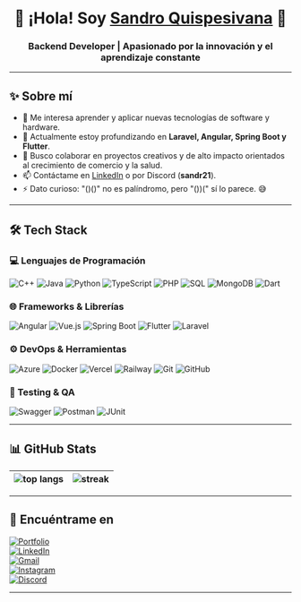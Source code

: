 <!-- Encabezado animado -->
<h1 align="center">👋 ¡Hola! Soy <a href="https://sandro-quispesivana.vercel.app/">Sandro Quispesivana</a> 🚀</h1>
<h3 align="center">Backend Developer | Apasionado por la innovación y el aprendizaje constante</h3>

---

## ✨ Sobre mí

- 👀 Me interesa aprender y aplicar nuevas tecnologías de software y hardware.  
- 🌱 Actualmente estoy profundizando en **Laravel, Angular, Spring Boot y Flutter**.  
- 💞️ Busco colaborar en proyectos creativos y de alto impacto orientados al crecimiento de comercio y la salud.  
- 📫 Contáctame en [LinkedIn](https://www.linkedin.com/in/claudio-sandro-quispesivana-torres/) o por Discord (**sandr21**).  
- ⚡ Dato curioso: "()()" no es palíndromo, pero "())(" sí lo parece. 😅  

---

## 🛠️ Tech Stack

### 💻 Lenguajes de Programación
![C++](https://img.shields.io/badge/C++-00599C?style=flat&logo=c%2B%2B&logoColor=white)
![Java](https://img.shields.io/badge/Java-007396?style=flat&logo=java&logoColor=white)
![Python](https://img.shields.io/badge/Python-3776AB?style=flat&logo=python&logoColor=white)
![TypeScript](https://img.shields.io/badge/TypeScript-007ACC?style=flat&logo=typescript&logoColor=white)
![PHP](https://img.shields.io/badge/PHP-777BB4?style=flat&logo=php&logoColor=white)
![SQL](https://img.shields.io/badge/SQL-003B57?style=flat&logo=database&logoColor=white)
![MongoDB](https://img.shields.io/badge/MongoDB-47A248?style=flat&logo=mongodb&logoColor=white)
![Dart](https://img.shields.io/badge/Dart-0175C2?style=flat&logo=dart&logoColor=white)

### 🌐 Frameworks & Librerías
![Angular](https://img.shields.io/badge/Angular-DD0031?style=flat&logo=angular&logoColor=white)
![Vue.js](https://img.shields.io/badge/Vue.js-4FC08D?style=flat&logo=vue.js&logoColor=white)
![Spring Boot](https://img.shields.io/badge/Spring_Boot-6DB33F?style=flat&logo=spring-boot&logoColor=white)
![Flutter](https://img.shields.io/badge/Flutter-02569B?style=flat&logo=flutter&logoColor=white)
![Laravel](https://img.shields.io/badge/Laravel-FF2D20?style=flat&logo=laravel&logoColor=white)

### ⚙️ DevOps & Herramientas
![Azure](https://img.shields.io/badge/Azure-0078D4?style=flat&logo=microsoftazure&logoColor=white)
![Docker](https://img.shields.io/badge/Docker-2496ED?style=flat&logo=docker&logoColor=white)
![Vercel](https://img.shields.io/badge/Vercel-000000?style=flat&logo=vercel&logoColor=white)
![Railway](https://img.shields.io/badge/Railway-0B0D0E?style=flat&logo=railway&logoColor=white)
![Git](https://img.shields.io/badge/Git-F05032?style=flat&logo=git&logoColor=white)
![GitHub](https://img.shields.io/badge/GitHub-181717?style=flat&logo=github&logoColor=white)

### 🧪 Testing & QA
![Swagger](https://img.shields.io/badge/Swagger-85EA2D?style=flat&logo=swagger&logoColor=black)
![Postman](https://img.shields.io/badge/Postman-FF6C37?style=flat&logo=postman&logoColor=white)
![JUnit](https://img.shields.io/badge/JUnit-25A162?style=flat&logo=junit5&logoColor=white)

---

## 📊 GitHub Stats

<div align="center">

| <img src="https://github-readme-stats.vercel.app/api/top-langs/?username=ClaudioSandro&layout=compact&theme=tokyonight" alt="top langs" /> | <img src="https://streak-stats.demolab.com?user=ClaudioSandro&theme=tokyonight&date_format=j%20M%5B%20Y%5D" alt="streak" /> |
|---|---|

</div>

---

## 🔗 Encuéntrame en

[![Portfolio](https://img.shields.io/badge/🌐%20Portafolio-000000?style=for-the-badge)](https://sandro-quispesivana.vercel.app/)  
[![LinkedIn](https://img.shields.io/badge/LinkedIn-0A66C2?style=for-the-badge&logo=linkedin&logoColor=white)](https://www.linkedin.com/in/claudio-sandro-quispesivana-torres/)  
[![Gmail](https://img.shields.io/badge/Gmail-EA4335?style=for-the-badge&logo=gmail&logoColor=white)](mailto:quispesivanasandro2005@gmail.com)  
[![Instagram](https://img.shields.io/badge/Instagram-E4405F?style=for-the-badge&logo=instagram&logoColor=white)](https://www.instagram.com/sanderoqt/)  
[![Discord](https://img.shields.io/badge/Discord-5865F2?style=for-the-badge&logo=discord&logoColor=white)](https://discordapp.com/users/sandr21)  

---
